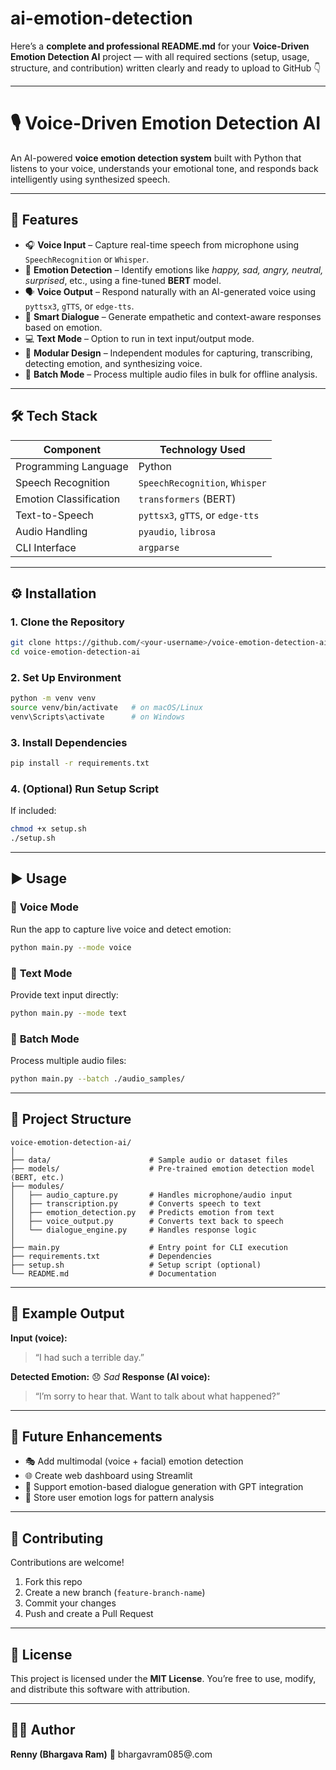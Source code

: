 # ai-emotion-detection
Here’s a **complete and professional README.md** for your **Voice-Driven Emotion Detection AI** project — with all required sections (setup, usage, structure, and contribution) written clearly and ready to upload to GitHub 👇

---

# 🎙️ Voice-Driven Emotion Detection AI

An AI-powered **voice emotion detection system** built with Python that listens to your voice, understands your emotional tone, and responds back intelligently using synthesized speech.

---

## 🚀 Features

* 🎧 **Voice Input** – Capture real-time speech from microphone using `SpeechRecognition` or `Whisper`.
* 🧠 **Emotion Detection** – Identify emotions like *happy, sad, angry, neutral, surprised*, etc., using a fine-tuned **BERT** model.
* 🗣️ **Voice Output** – Respond naturally with an AI-generated voice using `pyttsx3`, `gTTS`, or `edge-tts`.
* 🤖 **Smart Dialogue** – Generate empathetic and context-aware responses based on emotion.
* 💻 **Text Mode** – Option to run in text input/output mode.
* 🧩 **Modular Design** – Independent modules for capturing, transcribing, detecting emotion, and synthesizing voice.
* 🧪 **Batch Mode** – Process multiple audio files in bulk for offline analysis.

---

## 🛠️ Tech Stack

| Component              | Technology Used                  |
| ---------------------- | -------------------------------- |
| Programming Language   | Python                           |
| Speech Recognition     | `SpeechRecognition`, `Whisper`   |
| Emotion Classification | `transformers` (BERT)            |
| Text-to-Speech         | `pyttsx3`, `gTTS`, or `edge-tts` |
| Audio Handling         | `pyaudio`, `librosa`             |
| CLI Interface          | `argparse`                       |

---

## ⚙️ Installation

### 1. Clone the Repository

```bash
git clone https://github.com/<your-username>/voice-emotion-detection-ai.git
cd voice-emotion-detection-ai
```

### 2. Set Up Environment

```bash
python -m venv venv
source venv/bin/activate   # on macOS/Linux
venv\Scripts\activate      # on Windows
```

### 3. Install Dependencies

```bash
pip install -r requirements.txt
```

### 4. (Optional) Run Setup Script

If included:

```bash
chmod +x setup.sh
./setup.sh
```

---

## ▶️ Usage

### 🎤 **Voice Mode**

Run the app to capture live voice and detect emotion:

```bash
python main.py --mode voice
```

### 💬 **Text Mode**

Provide text input directly:

```bash
python main.py --mode text
```

### 📁 **Batch Mode**

Process multiple audio files:

```bash
python main.py --batch ./audio_samples/
```

---

## 📂 Project Structure

```
voice-emotion-detection-ai/
│
├── data/                      # Sample audio or dataset files
├── models/                    # Pre-trained emotion detection model (BERT, etc.)
├── modules/
│   ├── audio_capture.py       # Handles microphone/audio input
│   ├── transcription.py       # Converts speech to text
│   ├── emotion_detection.py   # Predicts emotion from text
│   ├── voice_output.py        # Converts text back to speech
│   └── dialogue_engine.py     # Handles response logic
│
├── main.py                    # Entry point for CLI execution
├── requirements.txt           # Dependencies
├── setup.sh                   # Setup script (optional)
└── README.md                  # Documentation
```

---

## 🧠 Example Output

**Input (voice):**

> “I had such a terrible day.”

**Detected Emotion:** 😞 *Sad*
**Response (AI voice):**

> “I’m sorry to hear that. Want to talk about what happened?”

---

## 🧩 Future Enhancements

* 🎭 Add multimodal (voice + facial) emotion detection
* 🌐 Create web dashboard using Streamlit
* 🧬 Support emotion-based dialogue generation with GPT integration
* 💾 Store user emotion logs for pattern analysis

---

## 🤝 Contributing

Contributions are welcome!

1. Fork this repo
2. Create a new branch (`feature-branch-name`)
3. Commit your changes
4. Push and create a Pull Request

---

## 📜 License

This project is licensed under the **MIT License**.
You’re free to use, modify, and distribute this software with attribution.

---

## 🧑‍💻 Author

**Renny (Bhargava Ram)**
📧 bhargavram085@.com

